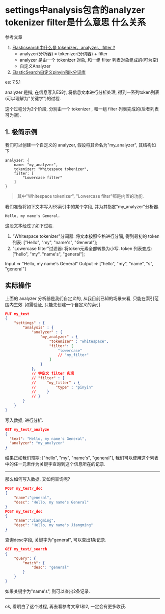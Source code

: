 # settings中analysis包含的analyzer tokenizer filter是什么意思 什么关系

参考文章

1. [Elasticsearch中什么是 tokenizer、analyzer、filter ?](https://cloud.tencent.com/developer/article/1706529)
    - analyzer(分析器) = tokenizer(分词器) + filter[](分词过滤器)
    - analyzer 是由一个 tokenizer 对象, 和一组 filter 列表对象组成的(可为空)
    - 自定义Analyzer
2. [ElasticSearch自定义pinyin和ik分词库](https://blog.51cto.com/u_14693305/5018536)

es: 7.5.1

analyzer 是指, 在信息写入ES时, 将信息文本进行分析处理, 得到一系列token列表(可以理解为"关键字")的过程.

这个过程分为2个阶段, 分别由一个 tokenizer , 和一组 filter 列表完成的(后者列表可为空).

## 1. 极简示例

我们可以创建一个自定义的 analyzer, 假设将其命名为"my_analyzer", 其结构如下

```
analyzer: {
    name: "my_analyzer",
    tokenizer: "Whitespace tokenizer",
    filter: [
        "Lowercase filter"
    ]
}
```

> 其中"Whitespace tokenizer", "Lowercase filter"都是内置的功能.

我们准备将如下文本写入ES索引中的某个字段, 并为其指定"my_analyzer"分析器.

```
Hello, my name's General.
```

这段文本经过了如下过程.

1. "Whitespace tokenizer"分词器: 将文本按照空格进行分隔, 得到最初的 token 列表: ["Hello", "my", "name's", "General"];
2. "Lowercase filter"过滤器: 将token元素全部转换为小写. token 列表变成: ["hello", "my", "name's", "general"];

Input => "Hello, my name's General"
Output => ["hello", "my", "name", "s", "general"]

## 实际操作

上面的 analyzer 分析器是我们自定义的, 从我目前已知的场景来看, 只能在索引范围内生效. 如需验证, 只能先创建一个自定义的索引.

```json
PUT my_test
{
    "settings" : {
        "analysis" : {
            "analyzer" : {
                "my_analyzer" : {
                    "tokenizer" : "whitespace",
                    "filter": [
                        "lowercase"
                        // "my_filter"
                    ]
                }
            },
            // 字定义 filter 实现
            // "filter" : {
            //     "my_filter" : {
            //         "type" : "pinyin"
            //     }
            // }
        }
    }
}
```

写入数据, 进行分析.

```json
GET my_test/_analyze
{
  "text": "Hello, my name's General",
  "analyzer": "my_analyzer"
}
```

结果正如我们预期: ["hello", "my", "name's", "general"], 我们可以使用这个列表中的任一元素作为关键字查询到这个信息所在的记录.

------

那么如何写入数据, 又如何查询呢?

```json
POST my_test/_doc
{
    "name":"general",
    "desc": "Hello, my name's General"
}
POST my_test/_doc
{
    "name":"Jiangming",
    "desc": "Hello, my name's Jiangming"
}
```

查询desc字段, 关键字为"general", 可以查出1条记录.

```json
GET my_test/_search
{
    "query": {
        "match": {
            "desc": "general"
        }
    }
}
```

如果关键字为"name's", 则可以查出2条记录.

------

ok, 看明白了这个过程, 再去看参考文章1和2, 一定会有更多收获.
